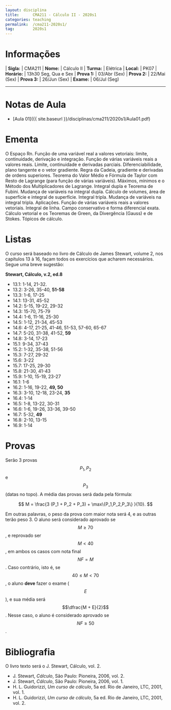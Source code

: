 ```yaml
---
layout: disciplina
title:      CMA211 - Cálculo II - 2020s1
categories: teaching
permalink:  /cma211-2020s1/
tag:        2020s1
---
```


# Informações

  | **Sigla:**      | CMA211
  | **Nome:**       | Cálculo II
  | **Turma:**      | Elétrica
  | **Local:**      | PK07
  | **Horário:**    | 13h30 Seg, Qua e Sex
  | **Prova 1:**    | 03/Abr (Sex)
  | **Prova 2:**    | 22/Mai (Sex)
  | **Prova 3:**    | 26/Jun (Sex)
  | **Exame:**      | 06/Jul (Seg)

---

# Notas de Aula

- [Aula 01]({{ site.baseurl }}/disciplinas/cma211/2020s1/Aula01.pdf)

# Ementa

O Espaço Rn. Função de uma variável real a valores vetoriais: limite, continuidade, derivação e integração. Função de várias variáveis reais a valores reais. Limite, continuidade e derivadas parciais. Diferenciabilidade, plano tangente e o vetor gradiente. Regra da Cadeia, gradiente e derivadas de ordens superiores. Teorema do Valor Médio e Fórmula de Taylor com Resto de Lagrange (para função de várias variáveis). Máximos, mínimos e o Método dos Multiplicadores de Lagrange. Integral dupla e Teorema de Fubini. Mudança de variáveis na integral dupla. Cálculo de volumes, área de superfície e integral de superfície. Integral tripla. Mudança de variáveis na integral tripla. Aplicações. Função de várias variáveis reais a valores vetoriais. Integral de linha. Campo conservativo e forma diferencial exata. Cálculo vetorial e os Teoremas de Green, da Divergência (Gauss) e de Stokes. Tópicos de cálculo.

# Listas

O curso será baseado no livro de Cálculo de James Stewart, volume 2, nos
capítulos 13 à 16, façam todos os exercícios que acharem necessários.
Segue uma breve sugestão:

**Stewart, Cálculo, v.2, ed.8**
- 13.1: 1-14, 21-32.
- 13.2: 3-26, 35-40, **51-58**
- 13.3: 1-6, 17-25 
- 14.1: 13-31, 45-52
- 14.2: 5-15, 19-22, 29-32
- 14.3: 15-70, 75-79
- 14.4: 1-6, 11-16, 25-30
- 14.5: 1-12, 21-34, 45-53
- 14.6: 4-17, 21-25, 41-46, 51-53, 57-60, 65-67
- 14.7: 5-20, 31-38, 41-52, **59**
- 14.8: 3-14, 17-23
- 15.1: 9-34, 37-43
- 15.2: 1-32, 35-38, 51-56
- 15.3: 7-27, 29-32
- 15.6: 3-22
- 15.7: 17-25, 29-30
- 15.8: 21-30, 41-43
- 15.9: 1-10, 15-19, 23-27
- 16.1: 1-6
- 16.2: 1-16, 19-22, **49, 50**
- 16.3: 3-10, 12-18, 23-24, **35**
- 16.4: 1-14
- 16.5: 1-8, 13-22, 30-31
- 16.6: 1-6, 19-26, 33-36, 39-50
- 16.7: 5-32, **49**
- 16.8: 2-10, 13-15
- 16.9: 1-14

# Provas

Serão 3 provas $$P_1, P_2$$ e $$P_3$$ (datas no topo). A média das
provas será dada pela fórmula:

$$ M = \frac{3 (P_1 + P_2 + P_3) + \max\{P_1,P_2,P_3\} }{10}. $$

Em outras palavras, o peso da prova com maior nota será 4, e as outras terão peso 3.
O aluno será considerado aprovado se $$M \geq 70$$, e reprovado ser $$M < 40$$, em ambos
os casos com nota final $$NF = M$$.
Caso contrário, isto é, se $$40 \leq M < 70$$, o aluno **deve** fazer o exame ($$E$$),
e sua média será $$\dfrac{M + E}{2}$$. Nesse caso, o aluno é considerado aprovado
se $$NF \geq 50$$.

# Bibliografia

O livro texto será o J. Stewart, Cálculo, vol. 2.

  - J. Stewart, _Cálculo_, São Paulo: Pioneira, 2006, vol. 2.
  - J. Stewart, _Cálculo_, São Paulo: Pioneira, 2006, vol. 1.
  - H. L. Guidorizzi, _Um curso de cálculo_, 5a ed. Rio de Janeiro, LTC, 2001,
    vol. 1.
  - H. L. Guidorizzi, _Um curso de cálculo_, 5a ed. Rio de Janeiro, LTC, 2001,
    vol. 2.
